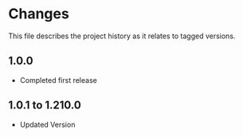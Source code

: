 # Changes
This file describes the project history as it relates to tagged versions.

## 1.0.0
- Completed first release

## 1.0.1 to 1.210.0
- Updated Version
